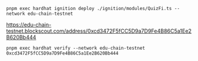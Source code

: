 
```shell
pnpm exec hardhat ignition deploy ./ignition/modules/QuizFi.ts --network edu-chain-testnet
```


https://edu-chain-testnet.blockscout.com/address/0xcd3472F5fCC5D9a7D9Fe4B86C5a1Ee2B620Bb444



```shell
pnpm exec hardhat verify --network edu-chain-testnet 0xcd3472F5fCC5D9a7D9Fe4B86C5a1Ee2B620Bb444
```